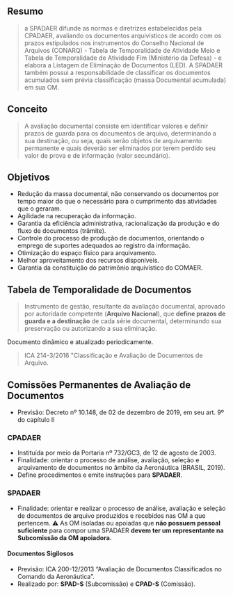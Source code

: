 ## Resumo
> a SPADAER difunde as normas e diretrizes estabelecidas pela CPADAER, avaliando os documentos arquivísticos de acordo com os prazos estipulados nos instrumentos do Conselho Nacional de Arquivos (CONARQ) - Tabela de Temporalidade de Atividade Meio e Tabela de Temporalidade de Atividade Fim (Ministério da Defesa) - e elabora a Listagem de Eliminação de Documentos (LED). A SPADAER também possui a responsabilidade de classificar os documentos acumulados sem prévia classificação (massa Documental acumulada) em sua OM.

## Conceito
> A avaliação documental consiste em identificar valores e definir prazos de guarda para os documentos de arquivo, determinando a sua destinação, ou seja, quais serão objetos de arquivamento permanente e quais deverão ser eliminados por terem perdido seu valor de prova e de informação (valor secundário).

## Objetivos
- Redução da massa documental, não conservando os documentos por tempo maior do que o necessário para o cumprimento das atividades que o geraram.
- Agilidade na recuperação da informação.
- Garantia da eficiência administrativa, racionalização da produção e do fluxo de documentos (trâmite).
- Controle do processo de produção de documentos, orientando o emprego de suportes adequados ao registro da informação.
- Otimização do espaço físico para arquivamento. 
- Melhor aproveitamento dos recursos disponíveis.
- Garantia da constituição do patrimônio arquivístico do COMAER.

## Tabela de Temporalidade de Documentos
> Instrumento de gestão, resultante da avaliação documental, aprovado por autoridade competente (**Arquivo Nacional**), que **define prazos de guarda e a destinação** de cada série documental, determinando sua preservação ou autorizando a sua eliminação.

Documento dinâmico e atualizado periodicamente.
> ICA 214-3/2016 "Classificação e Avaliação de Documentos de Arquivo.

## Comissões Permanentes de Avaliação de Documentos
- Previsão: Decreto nº 10.148, de 02 de dezembro de 2019, em seu art. 9º do capítulo II
### CPADAER
- Instituída por meio da Portaria nº 732/GC3, de 12 de agosto de 2003.
- Finalidade: orientar o processo de análise, avaliação, seleção e arquivamento de documentos no âmbito da Aeronáutica (BRASIL, 2019).
- Define procedimentos e emite instruções para **SPADAER**.
### SPADAER
- Finalidade: orientar e realizar o processo de análise, avaliação e seleção de documentos de arquivo produzidos e recebidos nas OM a que pertencem.
⚠️ As OM isoladas ou apoiadas que **não possuem pessoal suficiente** para compor uma SPADAER **devem ter um representante na Subcomissão da OM apoiadora.**
#### Documentos Sigilosos
- Previsão: ICA 200-12/2013 “Avaliação de Documentos Classificados no Comando da Aeronáutica”.
- Realizado por: **SPAD-S** (Subcomissão) e **CPAD-S** (Comissão).
